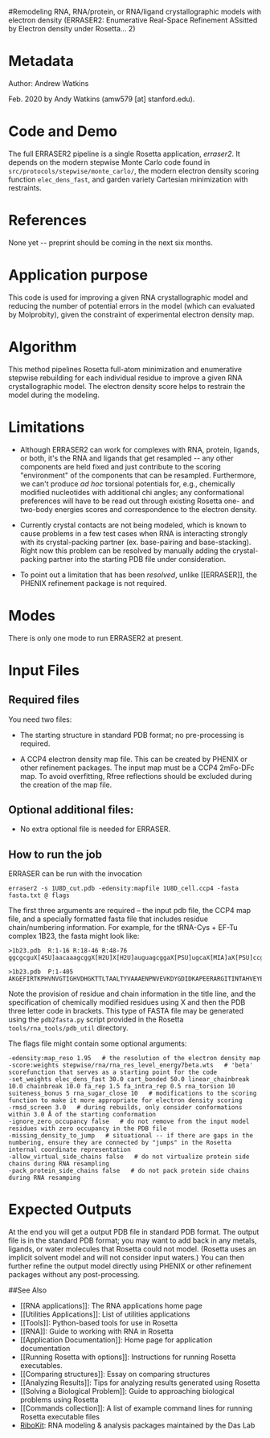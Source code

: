 #Remodeling RNA, RNA/protein, or RNA/ligand crystallographic models with electron density (ERRASER2: Enumerative Real-Space Refinement ASsitted by Electron density under Rosetta... 2)

Metadata
========

Author: Andrew Watkins

Feb. 2020 by Andy Watkins (amw579 [at] stanford.edu).

Code and Demo
=============

The full ERRASER2 pipeline is a single Rosetta application, *erraser2*. It depends on the modern stepwise Monte Carlo code found in `src/protocols/stepwise/monte_carlo/`, the modern electron density scoring function `elec_dens_fast`, and garden variety Cartesian minimization with restraints.


References
==========

None yet -- preprint should be coming in the next six months.

Application purpose
===========================================

This code is used for improving a given RNA crystallographic model and reducing the number of potential errors in the model (which can evaluated by Molprobity), given the constraint of experimental electron density map.

Algorithm
=========

This method pipelines Rosetta full-atom minimization and enumerative stepwise rebuilding for each individual residue to improve a given RNA crystallographic model. The electron density score helps to restrain the model during the modeling.

Limitations
===========

-   Although ERRASER2 can work for complexes with RNA, protein, ligands, or both, it's the RNA and ligands that get resampled -- any other components are held fixed and just contribute to the scoring "environment" of the components that can be resampled. Furthermore, we can't produce _ad hoc_ torsional potentials for, e.g., chemically modified nucleotides with additional chi angles; any conformational preferences will have to be read out through existing Rosetta one- and two-body energies scores and correspondence to the electron density.

-   Currently crystal contacts are not being modeled, which is known to cause problems in a few test cases when RNA is interacting strongly with its crystal-packing partner (ex. base-pairing and base-stacking). Right now this problem can be resolved by manually adding the crystal-packing partner into the starting PDB file under consideration.

-   To point out a limitation that has been _resolved_, unlike [[ERRASER]], the PHENIX refinement package is not required.

Modes
=====

There is only one mode to run ERRASER2 at present.

Input Files
===========

Required files
-------------

You need two files:

-   The starting structure in standard PDB format; no pre-processing is required.

-   A CCP4 electron density map file. This can be created by PHENIX or other refinement packages. The input map must be a CCP4 2mFo-DFc map. To avoid overfitting, Rfree reflections should be excluded during the creation of the map file.

Optional additional files:
--------------------------

-   No extra optional file is needed for ERRASER.

How to run the job
------------------

ERRASER can be run with the invocation

```
erraser2 -s 1U8D_cut.pdb -edensity:mapfile 1U8D_cell.ccp4 -fasta fasta.txt @ flags
```

The first three arguments are required – the input pdb file, the CCP4 map file, and a specially formatted fasta file that includes residue chain/numbering information. For example, for the tRNA-Cys + EF-Tu complex 1B23, the fasta might look like:

```
>1b23.pdb  R:1-16 R:18-46 R:48-76
ggcgcguX[4SU]aacaaagcggX[H2U]X[H2U]auguagcggaX[PSU]ugcaX[MIA]aX[PSU]ccgucuaguccggX[5MU]X[PSU]cgacuccggaacgcgccucca

>1b23.pdb  P:1-405
AKGEFIRTKPHVNVGTIGHVDHGKTTLTAALTYVAAAENPNVEVKDYGDIDKAPEERARGITINTAHVEYETAKRHYSHVDCPGHADYIKNMITGAAQMDGAILVVSAADGPMPQTREHILLARQVGVPYIVVFMNKVDMVDDPELLDLVEMEVRDLLNQYEFPGDEVPVIRGSALLALEEMHKNPKTKRGENEWVDKIWELLDAIDEYIPTPVRDVDKPFLMPVEDVFTITGRGTVATGRIERGKVKVGDEVEIVGLAPETRKTVVTGVEMHRKTLQEGIAGDNVGLLLRGVSREEVERGQVLAKPGSITPHTKFEASVYILKKEEGGRHTGFFTGYRPQFYFRTTDVTGVVRLPQGVEMVMPGDNVTFTVELIKPVALEEGLRFAIREGGRTVGAGVVTKILE
```

Note the provision of residue and chain information in the title line, and the specification of chemically modified residues using X and then the PDB three letter code in brackets. This type of FASTA file may be generated using the `pdb2fasta.py` script provided in the Rosetta `tools/rna_tools/pdb_util` directory.

The flags file might contain some optional arguments:

```
-edensity:map_reso 1.95   # the resolution of the electron density map
-score:weights stepwise/rna/rna_res_level_energy7beta.wts   # 'beta' scorefunction that serves as a starting point for the code
-set_weights elec_dens_fast 30.0 cart_bonded 50.0 linear_chainbreak 10.0 chainbreak 10.0 fa_rep 1.5 fa_intra_rep 0.5 rna_torsion 10 suiteness_bonus 5 rna_sugar_close 10   # modifications to the scoring function to make it more appropriate for electron density scoring
-rmsd_screen 3.0   # during rebuilds, only consider conformations within 3.0 Å of the starting conformation
-ignore_zero_occupancy false   # do not remove from the input model residues with zero occupancy in the PDB file
-missing_density_to_jump   # situational -- if there are gaps in the numbering, ensure they are connected by "jumps" in the Rosetta internal coordinate representation
-allow_virtual_side_chains false   # do not virtualize protein side chains during RNA resampling
-pack_protein_side_chains false   # do not pack protein side chains during RNA resamping
```

Expected Outputs
================

At the end you will get a output PDB file in standard PDB format. The output file is in the standard PDB format; you may want to add back in any metals, ligands, or water molecules that Rosetta could not model. (Rosetta uses an implicit solvent model and will not consider input waters.) You can then further refine the output model directly using PHENIX or other refinement packages without any post-processing.


##See Also

* [[RNA applications]]: The RNA applications home page
* [[Utilities Applications]]: List of utilities applications
* [[Tools]]: Python-based tools for use in Rosetta
* [[RNA]]: Guide to working with RNA in Rosetta
* [[Application Documentation]]: Home page for application documentation
* [[Running Rosetta with options]]: Instructions for running Rosetta executables.
* [[Comparing structures]]: Essay on comparing structures
* [[Analyzing Results]]: Tips for analyzing results generated using Rosetta
* [[Solving a Biological Problem]]: Guide to approaching biological problems using Rosetta
* [[Commands collection]]: A list of example command lines for running Rosetta executable files
* [RiboKit](http://ribokit.github.io/): RNA modeling & analysis packages maintained by the Das Lab
